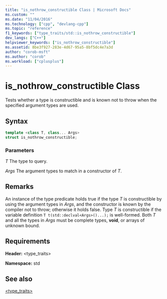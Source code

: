 ```yaml
---
title: "is_nothrow_constructible Class | Microsoft Docs"
ms.custom: ""
ms.date: "11/04/2016"
ms.technology: ["cpp", "devlang-cpp"]
ms.topic: "reference"
f1_keywords: ["type_traits/std::is_nothrow_constructible"]
dev_langs: ["C++"]
helpviewer_keywords: ["is_nothrow_constructible"]
ms.assetid: 8be3f927-283e-4d67-95a5-8bf5dc4e7a3d
author: "corob-msft"
ms.author: "corob"
ms.workload: ["cplusplus"]
---
```

# is_nothrow_constructible Class

Tests whether a type is constructible and is known not to throw when the specified argument types are used.

## Syntax

```cpp
template <class T, class... Args>
struct is_nothrow_constructible;
```

### Parameters

*T*
 The type to query.

*Args*
 The argument types to match in a constructor of *T*.

## Remarks

An instance of the type predicate holds true if the type *T* is constructible by using the argument types in *Args*, and the constructor is known by the compiler not to throw; otherwise it holds false. Type *T* is constructible if the variable definition `T t(std::declval<Args>()...);` is well-formed. Both *T* and all the types in *Args* must be complete types, **void**, or arrays of unknown bound.

## Requirements

**Header:** \<type_traits>

**Namespace:** std

## See also

[<type_traits>](../standard-library/type-traits.md)<br/>
